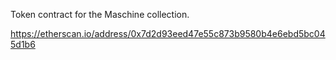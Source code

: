Token contract for the Maschine collection.

https://etherscan.io/address/0x7d2d93eed47e55c873b9580b4e6ebd5bc045d1b6